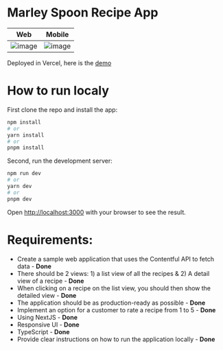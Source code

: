 # Marley Spoon Recipe App

|Web|Mobile|
|---|---|
|![image](https://github.com/rajsam003/Marley-Spoon-Recipe/assets/17421923/6f389b0f-8b04-4c30-8ee4-44a42f43da81)|![image](https://github.com/rajsam003/Marley-Spoon-Recipe/assets/17421923/c02b4e75-3077-44b4-a78b-b286207ede90)|




Deployed in Vercel, here is the [demo](https://marley-spoon-recipe-c7v7ne2yp-rajsam003.vercel.app/)

# How to run localy

First clone the repo and install the app:

```bash
npm install
# or
yarn install
# or
pnpm install
```

Second, run the development server:

```bash
npm run dev
# or
yarn dev
# or
pnpm dev
```

Open [http://localhost:3000](http://localhost:3000) with your browser to see the result.


# Requirements:

- Create a sample web application that uses the Contentful API to fetch data - **Done**
- There should be 2 views: 1) a list view of all the recipes & 2) A detail view of a recipe - **Done**
- When clicking on a recipe on the list view, you should then show the detailed view - **Done**
- The application should be as production-ready as possible - **Done**
- Implement an option for a customer to rate a recipe from 1 to 5 - **Done**
- Using NextJS - **Done**
- Responsive UI - **Done**
- TypeScript - **Done**
- Provide clear instructions on how to run the application locally - **Done**


